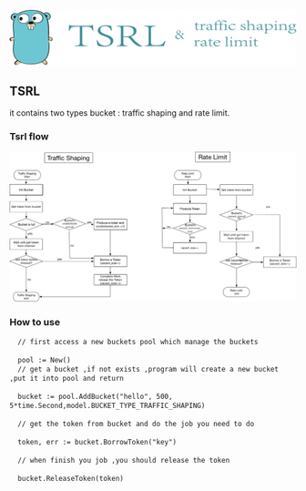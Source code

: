 


![](./images/logo.png)

## TSRL

 it contains two types bucket  : traffic shaping and rate limit.


### Tsrl flow

![](./images/tsrl.png)

### How to use
```
  // first access a new buckets pool which manage the buckets

  pool := New()
  // get a bucket ,if not exists ,program will create a new bucket ,put it into pool and return

  bucket := pool.AddBucket("hello", 500, 5*time.Second,model.BUCKET_TYPE_TRAFFIC_SHAPING)

  // get the token from bucket and do the job you need to do

  token, err := bucket.BorrowToken("key")

  // when finish you job ,you should release the token

  bucket.ReleaseToken(token)

```
